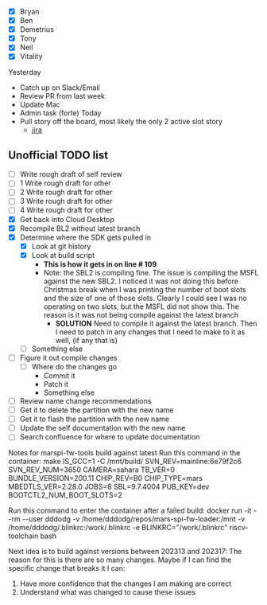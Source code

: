 
- [x] Bryan 
- [x] Ben
- [x] Demetrius
- [x] Tony
- [x] Neil
- [x] Vitality

Yesterday
- Catch up on Slack/Email
- Review PR from last week
- Update Mac
- Admin task (forte)
Today
- Pull story off the board, most likely the only 2 active slot story
	- [jira](https://jira.atl.ring.com/browse/RP-63071)


## Unofficial TODO list
- [ ] Write rough draft of self review
- [ ] 1 Write rough draft for other
- [ ] 2 Write rough draft for other
- [ ] 3 Write rough draft for other
- [ ] 4 Write rough draft for other
- [x] Get back into Cloud Desktop
- [x] Recompile BL2 without latest branch
- [x] Determine where the SDK gets pulled in
	- [x] Look at git history
	- [x] Look at build script
		- **This is how it gets in on line # 109**
		- Note: the SBL2 is compiling fine.  The issue is compiling the MSFL against the new SBL2.  I noticed it was not doing this before Christmas break when I was printing the number of boot slots and the size of one of those slots.  Clearly I could see I was no operating on two slots, but the MSFL did not show this.  The reason is it was not being compile against the latest branch
			- **SOLUTION** Need to compile it against the latest branch.  Then I need to patch in any changes that I need to make to it as well, (if any that is)
	- [ ] Something else
 - [ ] Figure it out compile changes
	 - [ ] Where do the changes go
		 - Commit it
		 - Patch it
		 - Something else
- [ ] Review name change recommendations
- [ ] Get it to delete the partition with the new name
- [ ] Get it to flash the partition with the new name
- [ ] Update the self documentation with the new name
- [ ] Search confluence for where to update documentation

Notes for marspi-fw-tools build against latest
Run this command in the container:
make IS_GCC=1 -C /mnt/build/ SVN_REV=mainline:6e79f2c6 SVN_REV_NUM=3650 CAMERA=sahara TB_VER=0 BUNDLE_VERSION=200.11 CHIP_REV=B0 CHIP_TYPE=mars MBEDTLS_VER=2.28.0 JOBS=8 SBL=9.7.4004 PUB_KEY=dev BOOTCTL2_NUM_BOOT_SLOTS=2

Run this command to enter the container after a failed build:
docker run -it --rm --user dddodg -v /home/dddodg/repos/mars-spi-fw-loader:/mnt -v /home/dddodg/.blinkrc:/work/.blinkrc -e BLINKRC="/work/.blinkrc" riscv-toolchain bash

Next idea is to build against versions between 202313 and 202317:
The reason for this is there are so many changes.  Maybe if I can find the specific change that breaks it I can:
1.  Have more confidence that the changes I am making are correct
2. Understand what was changed to cause these issues
